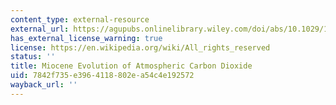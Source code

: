 ```yaml
---
content_type: external-resource
external_url: https://agupubs.onlinelibrary.wiley.com/doi/abs/10.1029/1999PA900006
has_external_license_warning: true
license: https://en.wikipedia.org/wiki/All_rights_reserved
status: ''
title: Miocene Evolution of Atmospheric Carbon Dioxide
uid: 7842f735-e396-4118-802e-a54c4e192572
wayback_url: ''
---
```

